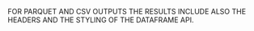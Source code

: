 FOR PARQUET AND CSV OUTPUTS THE RESULTS INCLUDE ALSO THE HEADERS AND THE STYLING OF THE DATAFRAME API.

